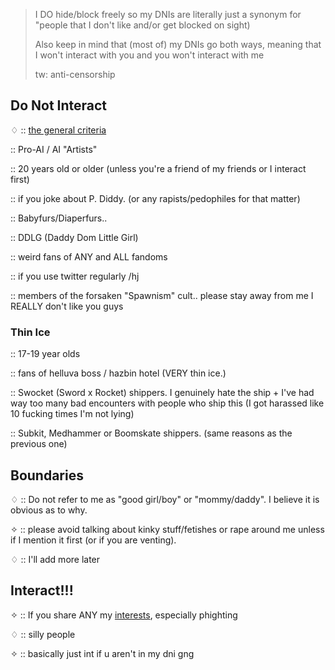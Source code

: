 > I DO hide/block freely so my DNIs are literally just a synonym for "people that I don't like and/or get blocked on sight)
> 
> Also keep in mind that (most of) my DNIs go both ways, meaning that I won't interact with you and you won't interact with me
>
> tw: anti-censorship

## Do Not Interact

♢ :: [the general criteria](https://basic-dni.crd.co/)

:: Pro-AI / AI "Artists"

:: 20 years old or older (unless you're a friend of my friends or I interact first)

:: if you joke about P. Diddy. (or any rapists/pedophiles for that matter)

:: Babyfurs/Diaperfurs..

:: DDLG (Daddy Dom Little Girl)

:: weird fans of ANY and ALL fandoms

:: if you use twitter regularly /hj

:: members of the forsaken "Spawnism" cult.. please stay away from me I REALLY don't like you guys

### Thin Ice

:: 17-19 year olds

:: fans of helluva boss / hazbin hotel (VERY thin ice.)

:: Swocket (Sword x Rocket) shippers. I genuinely hate the ship + I've had way too many bad encounters with people who ship this (I got harassed like 10 fucking times I'm not lying)

:: Subkit, Medhammer or Boomskate shippers. (same reasons as the previous one)

## Boundaries

♢ :: Do not refer to me as "good girl/boy" or "mommy/daddy". I believe it is obvious as to why.

✧ :: please avoid talking about kinky stuff/fetishes or rape around me unless if I mention it first (or if you are venting).

♢ :: I'll add more later

## Interact!!!

✧ :: If you share ANY my [interests](https://github.com/machine-detonation/EDD3A0), especially phighting

♢ :: silly people

✧ :: basically just int if u aren't in my dni gng
